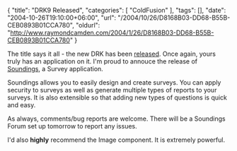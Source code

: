 {
	"title": "DRK9 Released",
	"categories": [
		"ColdFusion"
	],
	"tags": [],
	"date": "2004-10-26T19:10:00+06:00",
	"url": "/2004/10/26/D8168B03-DD68-B55B-CEB0893B01CCA780",
	"oldurl": "http://www.raymondcamden.com/2004/1/26/D8168B03-DD68-B55B-CEB0893B01CCA780"
}

The title says it all - the new DRK has been <a href="http://www.macromedia.com/software/drk/productinfo/product_overview/volume9/">released</a>. Once again, yours truly has an application on it. I'm proud to annouce the release of <a href="http://www.macromedia.com/software/drk/productinfo/product_overview/volume9/coldfusion/#pf2">Soundings</a>, a Survey application.

Soundings allows you to easily design and create surveys. You can apply security to surveys as well as generate multiple types of reports to your surveys. It is also extensible so that adding new types of questions is quick and easy.

As always, comments/bug reports are welcome. There will be a Soundings Forum set up tomorrow to report any issues.

I'd also <b>highly</b> recommend the Image component. It is extremely powerful.